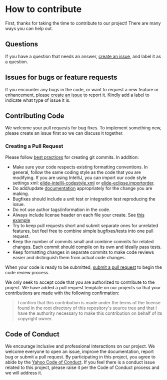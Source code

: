 How to contribute
=================

First, thanks for taking the time to contribute to our project! There are many ways you can help out.

Questions
---------

If you have a question that needs an answer, [create an issue](https://github.com/paion-data/elide/issues/new), and
label it as a question.

Issues for bugs or feature requests
-----------------------------------

If you encounter any bugs in the code, or want to request a new feature or enhancement, please
[create an issue](https://github.com/paion-data/elide/issues/new) to report it. Kindly add a label to indicate what type
of issue it is.

Contributing Code
-----------------

We welcome your pull requests for bug fixes. To implement something new, please create an issue first so we can discuss
it together.

### Creating a Pull Request

Please follow [best practices](https://github.com/trein/dev-best-practices/wiki/Git-Commit-Best-Practices) for creating
git commits.  In addition:

- Make sure your code respects existing formatting conventions. In general, follow the same coding style as the code
  that you are modifying. If you are using IntelliJ, you can import our code style settings xml:
  [elide-intellij-codestyle.xml](https://github.com/paion-data/elide/raw/master/elide-intellij-codestyle.xml)
  or [elide-eclipse.importorder](https://github.com/paion-data/elide/raw/master/elide-eclipse.importorder).
- Do add/update [documentation](https://github.com/paion-data/elide-doc) appropriately for the change you are making.
- Bugfixes should include a unit test or integration test reproducing the issue.
- Do not use author tags/information in the code.
- Always include license header on each file your create. See
  [this example](https://github.com/paion-data/elide/blob/master/elide-core/src/main/java/com/paiondata/elide/Elide.java)
- Try to keep pull requests short and submit separate ones for unrelated features, but feel free to combine simple
  bugfixes/tests into one pull request.
- Keep the number of commits small and combine commits for related changes. Each commit should compile on its own and
  ideally pass tests.
- Keep formatting changes in separate commits to make code reviews easier and distinguish them from actual code changes.

When your code is ready to be submitted,
[submit a pull request](https://help.github.com/articles/creating-a-pull-request/) to begin the code review process.

We only seek to accept code that you are authorized to contribute to the project. We have added a pull request template
on our projects so that your contributions are made with the following confirmation:

> I confirm that this contribution is made under the terms of the license found in the root directory of this
> repository's source tree and that I have the authority necessary to make this contribution on behalf of its copyright
> owner.

Code of Conduct
---------------

We encourage inclusive and professional interactions on our project. We welcome everyone to open an issue, improve the
documentation, report bug or submit a pull request. By participating in this project, you agree to abide by the
[Yahoo Code of Conduct](Code-Of-Conduct.md). If you feel there is a conduct issue related to this project, please raise
it per the Code of Conduct process and we will address it.
